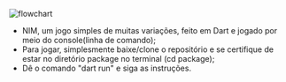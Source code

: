 ![flowchart](https://github.com/victorcoriolano/nim-dart/assets/94132818/069b4408-fbc6-4bc4-8119-50758d67bd0e)

- NIM, um jogo simples de muitas variações, feito em Dart e jogado por meio do console(linha de comando);
- Para jogar, simplesmente baixe/clone o repositório e se certifique de estar no diretório package no terminal (cd package);
- Dê o comando "dart run" e siga as instruções.
